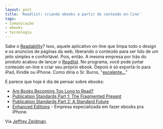 ```yaml
---
layout: post
title: 'Readlist: criando ebooks a partir de conteúdo on-line'
tags:
- Comunicação
- ebooks
- tecnologia
---
```


Sabe o [Readability](http://www.readability.com/)? Isso, aquele aplicativo on-line que limpa todo o design e os anúncios de páginas da web, liberando o conteúdo para ser lido de um jeito simples e confortável. Pois, então. A mesma empresa por trás do produto acabou de lançar o [Readlist](http://readlists.com/). No programa, você pode juntar conteúdo on-line e criar seu próprio ebook. Depois é só exportá-lo para iPad, Kindle ou iPhone. Como diria o Sr. Burns, "[excelente...](http://www.youtube.com/embed/YKUOB8MN4Kc)"

E parece que hoje é dia de pensar sobre ebooks:
  * [Are Books Becoming Too Long to Read?](http://www.thedailybeast.com/articles/2012/05/22/are-books-becoming-too-long-to-read.html)
  * [Publication Standards Part 1: The Fragmented Present](http://www.alistapart.com/articles/publication-standards-part-1-the-fragmented-present/)
  * [Publication Standards Part 2: A Standard Future](http://www.alistapart.com/articles/publication-standards-part-2-a-standard-future/)
  * [Enhanced Editions](http://www.enhanced-editions.com/) - Empresa especializada em fazer ebooks pra iPhone.

Via [Jeffrey Zeldman](http://www.zeldman.com/2012/05/22/readability-unveils-readlists-behind-the-scenes/).
